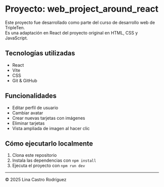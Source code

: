 # Proyecto: web_project_around_react

Este proyecto fue desarrollado como parte del curso de desarrollo web de TripleTen.  
Es una adaptación en React del proyecto original en HTML, CSS y JavaScript.

## Tecnologías utilizadas

- React
- Vite
- CSS
- Git & GitHub

## Funcionalidades

- Editar perfil de usuario
- Cambiar avatar
- Crear nuevas tarjetas con imágenes
- Eliminar tarjetas
- Vista ampliada de imagen al hacer clic

## Cómo ejecutarlo localmente

1. Clona este repositorio
2. Instala las dependencias con `npm install`
3. Ejecuta el proyecto con `npm run dev`

---

© 2025 Lina Castro Rodríguez

